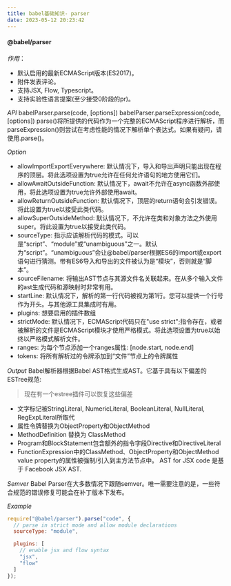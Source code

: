 ```yaml
---
title: babel基础知识- parser
date: 2023-05-12 20:23:42
---
```


#### @babel/parser
*作用*：
- 默认启用的最新ECMAScript版本(ES2017)。
- 附件发表评论。
- 支持JSX, Flow, Typescript。
- 支持实验性语言提案(至少接受0阶段的pr)。

*API*
babelParser.parse(code, [options])
babelParser.parseExpression(code, [options])
parse()将所提供的代码作为一个完整的ECMAScript程序进行解析，而parseExpression()则尝试在考虑性能的情况下解析单个表达式。如果有疑问，请使用.parse()。

*Option*
- allowImportExportEverywhere: 默认情况下，导入和导出声明只能出现在程序的顶层。将此选项设置为true允许在任何允许语句的地方使用它们。
- allowAwaitOutsideFunction: 默认情况下，await不允许在async函数外部使用，将此选项设置为true允许外部使用await。
- allowReturnOutsideFunction: 默认情况下，顶层的return语句会引发错误。将此设置为true以接受此类代码。
- allowSuperOutsideMethod: 默认情况下，不允许在类和对象方法之外使用super。将此设置为true以接受此类代码。
- sourceType: 指示应该解析代码的模式。可以是“script”、“module”或“unambiguous”之一。默认为“script”。“unambiguous”会让@babel/parser根据ES6的import或export语句进行猜测。带有ES6导入和导出的文件被认为是“模块”，否则就是“脚本”。
- sourceFilename: 将输出AST节点与其源文件名关联起来。在从多个输入文件的ast生成代码和源映射时非常有用。
- startLine: 默认情况下，解析的第一行代码被视为第1行。您可以提供一个行号作为开头。与其他源工具集成时有用。
- plugins: 想要启用的插件数组
- strictMode: 默认情况下，ECMAScript代码只在"use strict";指令存在，或者被解析的文件是ECMAScript模块才使用严格模式。将此选项设置为true以始终以严格模式解析文件。
- ranges: 为每个节点添加一个ranges属性: [node.start, node.end]
- tokens: 将所有解析过的令牌添加到“文件”节点上的令牌属性

*Output*
Babel解析器根据Babel AST格式生成AST。它基于具有以下偏差的ESTree规范:
> 现在有一个estree插件可以恢复这些偏差
- 文字标记被StringLiteral, NumericLiteral, BooleanLiteral, NullLiteral, RegExpLiteral所取代
- 属性令牌替换为ObjectProperty和ObjectMethod
- MethodDefinition 替换为 ClassMethod
- Program和BlockStatement包含额外的指令字段Directive和DirectiveLiteral
- FunctionExpression中的ClassMethod、ObjectProperty和ObjectMethod value property的属性被强制/引入到主方法节点中。
AST for JSX code 是基于 Facebook JSX AST.

*Semver*
Babel Parser在大多数情况下跟随semver。唯一需要注意的是，一些符合规范的错误修复可能会在补丁版本下发布。

*Example*
```js
require("@babel/parser").parse("code", {
  // parse in strict mode and allow module declarations
  sourceType: "module",

  plugins: [
    // enable jsx and flow syntax
    "jsx",
    "flow"
  ]
});
```
